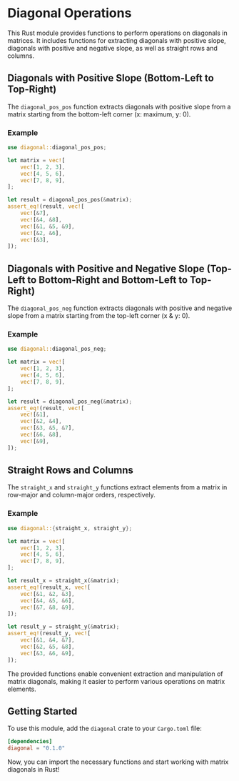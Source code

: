 # Diagonal Operations

This Rust module provides functions to perform operations on diagonals in matrices. It includes functions for extracting diagonals with positive slope, diagonals with positive and negative slope, as well as straight rows and columns.

## Diagonals with Positive Slope (Bottom-Left to Top-Right)

The `diagonal_pos_pos` function extracts diagonals with positive slope from a matrix starting from the bottom-left corner (x: maximum, y: 0).

### Example

```rust
use diagonal::diagonal_pos_pos;

let matrix = vec![
    vec![1, 2, 3],
    vec![4, 5, 6],
    vec![7, 8, 9],
];

let result = diagonal_pos_pos(&matrix);
assert_eq!(result, vec![
    vec![&7],
    vec![&4, &8],
    vec![&1, &5, &9],
    vec![&2, &6],
    vec![&3],
]);
```

## Diagonals with Positive and Negative Slope (Top-Left to Bottom-Right and Bottom-Left to Top-Right)

The `diagonal_pos_neg` function extracts diagonals with positive and negative slope from a matrix starting from the top-left corner (x & y: 0).

### Example

```rust
use diagonal::diagonal_pos_neg;

let matrix = vec![
    vec![1, 2, 3],
    vec![4, 5, 6],
    vec![7, 8, 9],
];

let result = diagonal_pos_neg(&matrix);
assert_eq!(result, vec![
    vec![&1],
    vec![&2, &4],
    vec![&3, &5, &7],
    vec![&6, &8],
    vec![&9],
]);
```

## Straight Rows and Columns

The `straight_x` and `straight_y` functions extract elements from a matrix in row-major and column-major orders, respectively.

### Example

```rust
use diagonal::{straight_x, straight_y};

let matrix = vec![
    vec![1, 2, 3],
    vec![4, 5, 6],
    vec![7, 8, 9],
];

let result_x = straight_x(&matrix);
assert_eq!(result_x, vec![
    vec![&1, &2, &3],
    vec![&4, &5, &6],
    vec![&7, &8, &9],
]);

let result_y = straight_y(&matrix);
assert_eq!(result_y, vec![
    vec![&1, &4, &7],
    vec![&2, &5, &8],
    vec![&3, &6, &9],
]);
```

The provided functions enable convenient extraction and manipulation of matrix diagonals, making it easier to perform various operations on matrix elements.

## Getting Started

To use this module, add the `diagonal` crate to your `Cargo.toml` file:

```toml
[dependencies]
diagonal = "0.1.0"
```

Now, you can import the necessary functions and start working with matrix diagonals in Rust!
